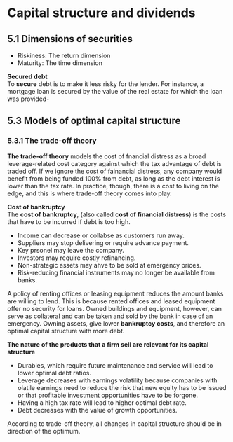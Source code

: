 # Capital structure and dividends

## 5.1 Dimensions of securities

- Riskiness: The return dimension
- Maturity: The time dimension

**Secured debt**\
To **secure** debt is to make it less risky for the lender. For instance, a mortgage loan is secured by the value of the real estate for which the loan was provided-

## 5.3 Models of optimal capital structure

### 5.3.1 The trade-off theory
**The trade-off theory** models the cost of fnancial distress as a broad leverage-related cost category against which the tax advantage of debt is traded off. If we ignore the cost of fainancial distress, any company would benefit from being funded 100% from debt, as long as the debt interest is lower than the tax rate. In practice, though, there is a cost to living on the edge, and this is where trade-off theory comes into play.

**Cost of bankruptcy**\
The **cost of bankruptcy**, (also called **cost of financial distress**) is the costs that have to be incurred if debt is too high.
- Income can decrease or collabse as customers run away.
- Suppliers may stop delivering or require advance payment.
- Key prsonel may leave the company.
- Investors may require costly refinancing.
- Non-strategic assets may ahve to be sold at emergency prices.
- Risk-reducing financial instruments may no longer be available from banks.

A policy of renting offices or leasing equipment reduces the amount banks are willing to lend. This is because rented offices and leased equipment offer no security for loans. Owned buildings and equipment, however, can serve as collateral and can be taken and sold by the bank in case of an emergency. Owning assets, give lower **bankruptcy costs**, and therefore an optimal capital structure with more debt.

**The nature of the products that a firm sell are relevant for its capital structure**
- Durables, which require future maintenance and service will lead to lower optimal debt ratios.
- Leverage decreases with earnings volatility because companies with olatile earnings need to reduce the risk that new equity has to be issued or that profitable investment opportunities have to be forgone.
- Having a high tax rate will lead to higher optimal debt rate.
- Debt decreases with the value of growth opportunities.

According to trade-off theory, all changes in capital structure should be in direction of the optimum.